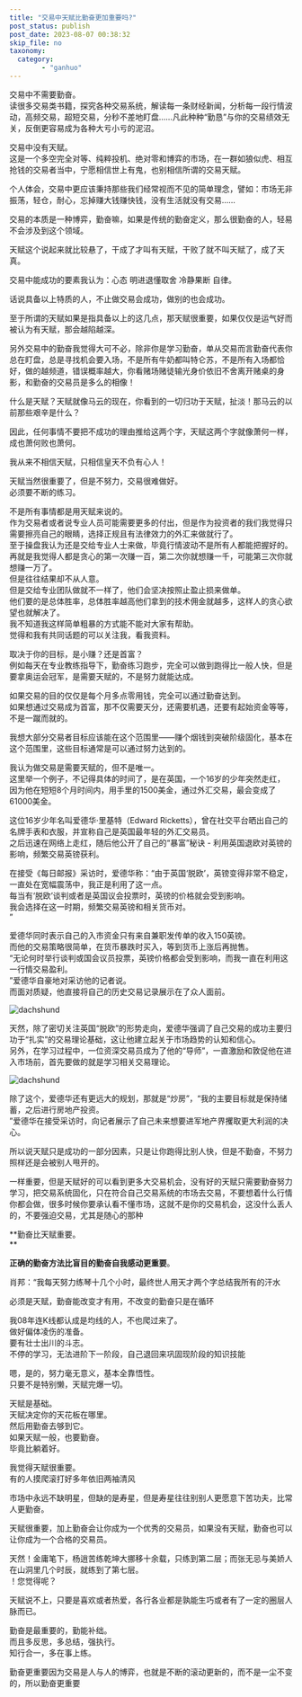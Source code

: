 ```yaml
---
title: "交易中天赋比勤奋更加重要吗?"
post_status: publish
post_date: 2023-08-07 00:38:32
skip_file: no
taxonomy:
  category:
        - "ganhuo"
---
```


交易中不需要勤奋。  
读很多交易类书籍，探究各种交易系统，解读每一条财经新闻，分析每一段行情波动，高频交易，超短交易，分秒不差地盯盘……凡此种种“勤恳”与你的交易绩效无关，反倒更容易成为各种大亏小亏的泥沼。

交易中没有天赋。  
这是一个多空完全对等、纯粹投机、绝对零和博弈的市场，在一群如狼似虎、相互抢钱的交易者当中，宁愿相信世上有鬼，也别相信所谓的交易天赋。

个人体会，交易中更应该秉持那些我们经常视而不见的简单理念，譬如：市场无非振荡，轻仓，耐心，忘掉赚大钱赚快钱，没有生活就没有交易……

交易的本质是一种博弈，勤奋嘛，如果是传统的勤奋定义，那么很勤奋的人，轻易不会涉及到这个领域。

天赋这个说起来就比较悬了，干成了才叫有天赋，干败了就不叫天赋了，成了天真。

交易中能成功的要素我认为：心态 明进退懂取舍 冷静果断 自律。

话说具备以上特质的人，不止做交易会成功，做别的也会成功。

至于所谓的天赋如果是指具备以上的这几点，那天赋很重要，如果仅仅是运气好而被认为有天赋，那会越陷越深。

另外交易中的勤奋我觉得大可不必，除非你是学习勤奋，单从交易而言勤奋代表你总在盯盘，总是寻找机会要入场，不是所有牛奶都叫特仑苏，不是所有入场都恰好，做的越频道，错误概率越大，你看赌场赌徒输光身价依旧不舍离开赌桌的身影，和勤奋的交易员是多么的相像！

什么是天赋？天赋就像马云的现在，你看到的一切归功于天赋，扯淡！那马云的以前那些艰辛是什么？

因此，任何事情不要把不成功的理由推给这两个字，天赋这两个字就像萧何一样，成也萧何败也萧何。

我从来不相信天赋，只相信皇天不负有心人！

天赋当然很重要了，但是不努力，交易很难做好。  
必须要不断的练习。

不是所有事情都是用天赋来说的。  
作为交易者或者说专业人员可能需要更多的付出，但是作为投资者的我们我觉得只需要擦亮自己的眼睛，选择正规且有法律效力的外汇来做就行了。  
至于操盘我认为还是交给专业人士来做，毕竟行情波动不是所有人都能把握好的。  
再就是我觉得人都是贪心的第一次赚一百，第二次你就想赚一千，可能第三次你就想赚一万了。  
但是往往结果却不从人意。  
但是交给专业团队做就不一样了，他们会坚决按照止盈止损来做单。  
他们要的是总体胜率，总体胜率越高他们拿到的技术佣金就越多，这样人的贪心欲望也就解决了。  
我不知道我这样简单粗暴的方式能不能对大家有帮助。  
觉得和我有共同话题的可以关注我，看我资料。

取决于你的目标，是小赚？还是首富？  
例如每天在专业教练指导下，勤奋练习跑步，完全可以做到跑得比一般人快，但是要拿奥运会冠军，是需要天赋的，不是努力就能达成。

如果交易的目的仅仅是每个月多点零用钱，完全可以通过勤奋达到。  
如果想通过交易成为首富，那不仅需要天分，还需要机遇，还要有起始资金等等，不是一蹴而就的。

我想大部分交易者目标应该能在这个范围里——赚个烟钱到突破阶级固化，基本在这个范围里，这些目标通常是可以通过努力达到的。

我认为做交易是需要天赋的，但不是唯一。  
这里举一个例子，不记得具体的时间了，是在英国，一个16岁的少年突然走红，因为他在短短8个月时间内，用手里的1500美金，通过外汇交易，最会变成了61000美金。

这位16岁少年名叫爱德华·里基特（Edward Ricketts），曾在社交平台晒出自己的名牌手表和衣服，并宣称自己是英国最年轻的外汇交易员。  
之后迅速在网络上走红，随后他公开了自己的“暴富”秘诀 - 利用英国退欧对英镑的影响，频繁交易英镑获利。

在接受《每日邮报》采访时，爱德华称：“由于英国‘脱欧’，英镑变得非常不稳定，一直处在宽幅震荡中，我正是利用了这一点。  
每当有‘脱欧’谈判或者是英国议会投票时，英镑的价格就会受到影响。  
我会选择在这一时期，频繁交易英镑和相关货币对。  
”

爱德华同时表示自己的入市资金只有来自兼职发传单的收入150英镑。  
而他的交易策略很简单，在货币暴跌时买入，等到货币上涨后再抛售。  
“无论何时举行谈判或国会议员投票，英镑价格都会受到影响，而我一直在利用这一行情交易盈利。  
”爱德华自豪地对采访他的记者说。  
而面对质疑，他直接将自己的历史交易记录展示在了众人面前。

![dachshund](https://cdn.fendou.la/funstoutiao/2020/11/112857020.png "图片1.png")

天然，除了密切关注英国“脱欧”的形势走向，爱德华强调了自己交易的成功主要归功于“扎实”的交易理论基础，这让他建立起关于市场趋势的认知和信心。  
另外，在学习过程中，一位资深交易员成为了他的“导师”，一直激励和敦促他在进入市场前，首先要做的就是学习相关交易理论。

![dachshund](https://cdn.fendou.la/funstoutiao/2020/11/112918786.png "图片2.png")

除了这个，爱德华还有更远大的规划，那就是“炒房”，“我的主要目标就是保持储蓄，之后进行房地产投资。  
”爱德华在接受采访时，向记者展示了自己未来想要进军地产界攫取更大利润的决心。

所以说天赋只是成功的一部分因素，只是让你跑得比别人快，但是不勤奋，不努力照样还是会被别人甩开的。

一样重要，但是天赋好的可以看到更多大交易机会，没有好的天赋只需要勤奋努力学习，把交易系统固化，只在符合自己交易系统的市场去交易，不要想着什么行情你都会做，很多时候你要承认看不懂市场，这就不是你的交易机会，这没什么丢人的，不要强迫交易，尤其是随心的那种

**勤奋比天赋重要。  
**

**正确的勤奋方法比盲目的勤奋自我感动更重要**。

肖邦：“我每天努力练琴十几个小时，最终世人用天才两个字总结我所有的汗水

必须是天赋，勤奋能改变才有用，不改变的勤奋只是在循环

我08年连K线都认成是均线的人，不也爬过来了。  
做好偏体凌伤的准备。  
要有壮士出川的斗志。  
不停的学习，无法进阶下一阶段，自己退回来巩固现阶段的知识技能

嗯，是的，努力毫无意义，基本全靠悟性。  
只要不是特别懒，天赋完爆一切。

天赋是基础。  
天赋决定你的天花板在哪里。  
然后用勤奋去够到它。  
如果天赋一般，也要勤奋。  
毕竟比躺着好。

我觉得天赋很重要。  
有的人摸爬滚打好多年依旧两袖清风

市场中永远不缺明星，但缺的是寿星，但是寿星往往别别人更愿意下苦功夫，比常人更勤奋。

天赋很重要，加上勤奋会让你成为一个优秀的交易员，如果没有天赋，勤奋也可以让你成为一个合格的交易员。

天然！金庸笔下，杨逍苦练乾坤大挪移十余载，只练到第二层；而张无忌与美娇人在山洞里几个时辰，就练到了第七层。  
！您觉得呢？

天赋说不上，只要是喜欢或者热爱，各行各业都是孰能生巧或者有了一定的圈层人脉而已。

勤奋是最重要的，勤能补绌。  
而且多反思，多总结，强执行。  
知行合一，多在事上练。

勤奋更重要因为交易是人与人的博弈，也就是不断的滚动更新的，而不是一尘不变的，所以勤奋更重要
